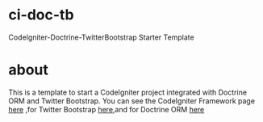 ci-doc-tb
=========

CodeIgniter-Doctrine-TwitterBootstrap Starter Template

about
=========
This is a template to start a CodeIgniter project integrated with Doctrine ORM and Twitter Bootstrap.
You can see the CodeIgniter Framework page [here](http://codeigniter.com/) 
,for Twitter Bootstrap [here](https://github.com/twitter/bootstrap/),and for Doctrine ORM [here](http://www.doctrine-project.org/)
